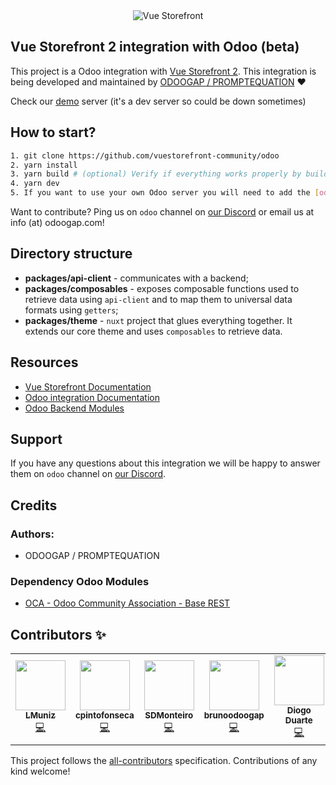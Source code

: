 <div align="center">
  <img src="https://user-images.githubusercontent.com/1626923/137323036-91d4262b-74dd-40c3-83da-a405a75de5c8.jpg" alt="Vue Storefront" />
</div>

## Vue Storefront 2 integration with Odoo (beta)

This project is a Odoo integration with [Vue Storefront 2](https://github.com/vuestorefront-community/vue-storefront/).
This integration is being developed and maintained by [ODOOGAP / PROMPTEQUATION](https://www.odoogap.com/) ❤️

Check our [demo](https://vsf.labs.odoogap.com/) server (it's a dev server so could be down sometimes)


## How to start?


```sh
1. git clone https://github.com/vuestorefront-community/odoo
2. yarn install
3. yarn build # (optional) Verify if everything works properly by building all three projects
4. yarn dev
5. If you want to use your own Odoo server you will need to add the [odoo-addons](https://github.com/vuestorefront-community/odoo) repository to your server
```

Want to contribute? Ping us on `odoo` channel on [our Discord](https://discord.vuestorefront.io) or email us at info (at) odoogap.com!


## Directory structure

* **packages/api-client** - communicates with a backend;
* **packages/composables** - exposes composable functions used to retrieve data using `api-client` and to map them to universal data formats using `getters`;
* **packages/theme** - `nuxt` project that glues everything together. It extends our core theme and uses `composables` to retrieve data.

## Resources

- [Vue Storefront Documentation](https://docs.vuestorefront.io/v2/)
- [Odoo integration Documentation](https://docs.vuestorefront.io/odoo)
- [Odoo Backend Modules](https://github.com/vuestorefront-community/odoo)

## Support

If you have any questions about this integration we will be happy to answer them on `odoo` channel on [our Discord](discord.vuestorefront.io).

## Credits

### Authors:

- ODOOGAP / PROMPTEQUATION

### Dependency Odoo Modules

- [OCA - Odoo Community Association - Base REST](https://github.com/OCA/rest-framework)

## Contributors ✨

<!-- ALL-CONTRIBUTORS-LIST:START - Do not remove or modify this section -->
<!-- prettier-ignore-start -->
<!-- markdownlint-disable -->
<table>
  <tr>
    <td align="center"><a href="http://www.promptequation.com/"><img src="https://avatars.githubusercontent.com/u/7774534?v=4?s=80" width="80px;" alt=""/><br /><sub><b>LMuniz</b></sub></a><br />
    <a href="https://github.com/vuestorefront-community/odoo/commits?author=LeoMunizOdoo " title="Code">💻</a></td>
    <td align="center"><a href="http://www.promptequation.com/"><img src="https://avatars.githubusercontent.com/u/21957046?v=4?s=80" width="80px;" alt=""/><br /><sub><b>cpintofonseca</b></sub></a><br />    <a href="https://github.com/vuestorefront-community/odoo/commits?author=cpintofonseca" title="Code">💻</a></td>
    <td align="center"><a href="https://github.com/SDMonteiro"><img src="https://avatars.githubusercontent.com/u/68434298?v=4?s=80" width="80px;" alt=""/><br /><sub><b>SDMonteiro</b></sub></a><br /><a href="https://github.com/vuestorefront-community/odoo/commits?author=SDMonteiro" title="Code">💻</a></td>
    <td align="center"><a href="https://github.com/brunoodoogap"><img src="https://avatars.githubusercontent.com/u/84967663?v=4?s=80" width="80px;" alt=""/><br /><sub><b>brunoodoogap</b></sub></a><br /><a href="https://github.com/vuestorefront-community/odoo/commits?author=brunoodoogap" title="Code">💻</a></td>
    <td align="center"><a href="https://github.com/dduarte-odoogap"><img src="https://avatars.githubusercontent.com/u/18329970?v=4?s=80" width="80px;" alt=""/><br /><sub><b>Diogo Duarte</b></sub></a><br /><a href="https://github.com/vuestorefront-community/odoo/commits?author=dduarte-odoogap" title="Code">💻</a></td>
  </tr>
</table>

<!-- markdownlint-restore -->
<!-- prettier-ignore-end -->

<!-- ALL-CONTRIBUTORS-LIST:END -->

This project follows the [all-contributors](https://github.com/all-contributors/all-contributors) specification. Contributions of any kind welcome!
